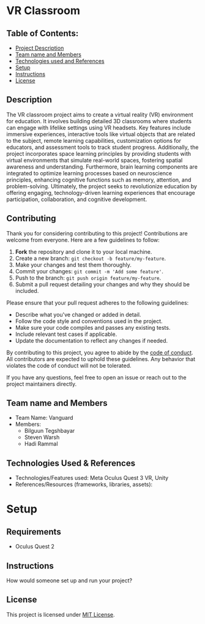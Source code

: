 # VR Classroom

## Table of Contents:
- [Project Description](#description)
- [Team name and Members](#team-name-and-members)
- [Technologies used and References](#technologies-used--references)
- [Setup](#setup)
- [Instructions](#instructions)
- [License](#license)

## Description
  The VR classroom project aims to create a virtual reality (VR) environment for education. It involves building detailed 3D classrooms where
  students can engage with lifelike settings using VR headsets. Key features include immersive experiences, interactive tools like virtual
  objects that are related to the subject, remote learning capabilities, customization options for educators, and assessment tools to track
  student progress. Additionally, the project incorporates space learning principles by providing students with virtual environments that
  simulate real-world spaces, fostering spatial awareness and understanding. Furthermore, brain learning components are integrated to
  optimize learning processes based on neuroscience principles, enhancing cognitive functions such as memory, attention, and problem-solving.
  Ultimately, the project seeks to revolutionize education by offering engaging, technology-driven learning experiences that encourage
  participation, collaboration, and cognitive development.

## Contributing

Thank you for considering contributing to this project! Contributions are welcome from everyone. Here are a few guidelines to follow:

1. **Fork** the repository and clone it to your local machine.
2. Create a new branch: `git checkout -b feature/my-feature`.
3. Make your changes and test them thoroughly.
4. Commit your changes: `git commit -m 'Add some feature'`.
5. Push to the branch: `git push origin feature/my-feature`.
6. Submit a pull request detailing your changes and why they should be included.

Please ensure that your pull request adheres to the following guidelines:

- Describe what you've changed or added in detail.
- Follow the code style and conventions used in the project.
- Make sure your code compiles and passes any existing tests.
- Include relevant test cases if applicable.
- Update the documentation to reflect any changes if needed.

By contributing to this project, you agree to abide by the [code of conduct](CODE_OF_CONDUCT.md). All contributors are expected to uphold these guidelines. Any behavior that violates the code of conduct will not be tolerated.

If you have any questions, feel free to open an issue or reach out to the project maintainers directly.


## Team name and Members
- Team Name: Vanguard
- Members:
    - Bilguun Tegshbayar
    - Steven Warsh
    - Hadi Rammal

## Technologies Used & References
- Technologies/Features used: Meta Oculus Quest 3 VR, Unity
- References/Resources (frameworks, libraries, assets): 

# Setup
## Requirements 
- Oculus Quest 2

## Instructions
How would someone set up and run your project?

## License
This project is licensed under [MIT License](LICENSE).

